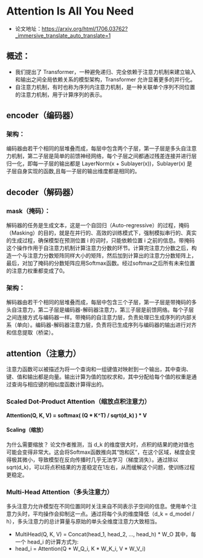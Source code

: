 # Attention Is All You Need
- 论文地址：https://arxiv.org/html/1706.03762?_immersive_translate_auto_translate=1

## 概述：
- 我们提出了 Transformer，一种避免递归、完全依赖于注意力机制来建立输入和输出之间全局依赖关系的模型架构，Transformer 允许显著更多的并行化。
- 自注意力机制，有时也称为序列内注意力机制，是一种关联单个序列不同位置的注意力机制，用于计算序列的表示。



## encoder（编码器）
### 架构：
编码器由若干个相同的层堆叠而成，每层中包含两个子层，第一子层是多头自注意力机制，第二子层是简单的前馈神经网络，每个子层之间都通过残差连接并进行层归一化，即每一子层的输出都是 LayerNorm(x + Sublayer(x))，Sublayer(x) 是子层自身实现的函数,且每一子层的输出维度都是相同的。

## decoder（解码器）
### mask（掩码）：
解码器的任务是生成文本，这是一个自回归（Auto-regressive）的过程，掩码（Masking）的目的，就是在并行的、高效的训练模式下，强制模拟串行的、真实的生成过程，确保模型在预测位置 i 的词时，只能依赖位置 i 之前的信息。带掩码这个操作作用于自注意力机制计算注意力分数的环节。计算完注意力分数之后，构造一个与注意力分数矩阵同样大小的矩阵，然后加到计算出的注意力分数矩阵上，最后，对加了掩码的分数矩阵应用Softmax函数。经过softmax之后所有未来位置的注意力权重都变成了0。

### 架构：
解码器由若干个相同的层堆叠而成，每层中包含三个子层，第一子层是带掩码的多头自注意力，第二子层是编码器-解码器注意力，第三子层是前馈网络。每个子层之间连接方式与编码器一样。带掩码的自注意力层，负责处理已生成序列的内部关系（单向）。编码器-解码器注意力层，负责将已生成序列与编码器的输出进行对齐和信息提取（桥梁）。

## attention（注意力）
注意力函数可以被描述为将一个查询和一组键值对映射到一个输出，其中查询、键、值和输出都是向量。输出计算为值的加权求和，其中分配给每个值的权重是通过查询与相应键的相似度函数计算得出的。
### Scaled Dot-Product Attention（缩放点积注意力）
**Attention(Q, K, V) = softmax( (Q * K^T) / sqrt(d_k) ) * V**

#### Scaling（缩放）
为什么需要缩放？ 论文作者推测，当 d_k 的维度很大时，点积的结果的绝对值也可能会变得非常大。这会将Softmax函数推向其“饱和区”，在这个区域，梯度会变得极其微小，导致模型在反向传播时几乎无法学习（梯度消失）。通过除以 sqrt(d_k)，可以将点积结果的方差稳定在1左右，从而缓解这个问题，使训练过程更稳定。

### Multi-Head Attention（多头注意力）
多头注意力允许模型在不同位置同时关注来自不同表示子空间的信息。使用单个注意力头时，平均操作会抑制这一点。通过将每个头的维度降低（d_k = d_model / h），多头注意力的总计算量与原始的单头全维度注意力大致相当。

- MultiHead(Q, K, V) = Concat(head_1, head_2, ..., head_h) * W_O
     其中，每一个 head_i 的计算方式为:
- head_i = Attention(Q * W_Q_i, K * W_K_i, V * W_V_i)
